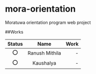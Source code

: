 # mora-orientation
Moratuwa orientation program web project 


##Works

| Status | Name | Work |
| :---:  |:---: | ---: |
|  :o:   | Ranush Mithila |   -   |
|  :o:   | Kaushalya      |   -   |